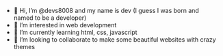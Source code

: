 - 👋 Hi, I’m @devs8008 and my name is dev (I guess I was born and named to be a developer)
- 👀 I’m interested in web development
- 🌱 I’m currently learning html, css, javascript
- 💞️ I’m looking to collaborate to make some beautiful websites with crazy themes

<!---
devs8008/devs8008 is a ✨ special ✨ repository because its `README.md` (this file) appears on your GitHub profile.
You can click the Preview link to take a look at your changes.
--->
